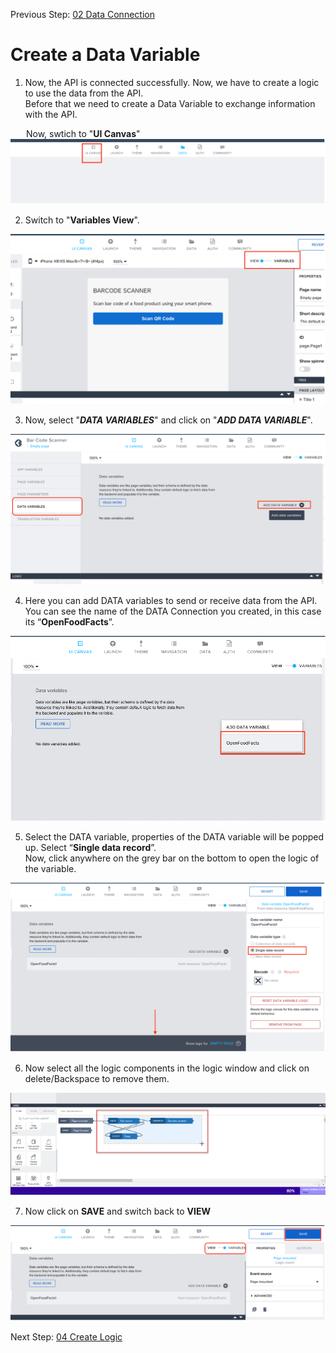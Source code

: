 Previous Step: <a href="https://github.com/KanishkaRaghuraman/Bar-Code-Scanner-App/blob/main/02%20Data%20Conenction/Readme.md"> 02 Data Connection </a>

# Create a Data Variable

1. Now, the API is connected successfully. Now, we have to create a logic to use the data from the API.<br>
  Before that we need to create a Data Variable to exchange information with the API.<br>

  &emsp; &ensp;Now, swtich to "<b>UI Canvas</b>"
  <img src="https://github.com/KanishkaRaghuraman/Bar-Code-Scanner-App/blob/main/03%20Create%20a%20Data%20Variable/images/01%20UI%20Canvas.png" alt="UI Canvas">

 2. Switch to "<b>Variables View</b>".
  <img src="https://github.com/KanishkaRaghuraman/Bar-Code-Scanner-App/blob/main/03%20Create%20a%20Data%20Variable/images/02%20Variable%20View.png" alt="Variables View">
  
  3. Now, select "<b><i>DATA VARIABLES</b></i>" and click on "<b><i>ADD DATA VARIABLE</b></i>".
  <img src="https://github.com/KanishkaRaghuraman/Bar-Code-Scanner-App/blob/main/03%20Create%20a%20Data%20Variable/images/03%20Add%20Data%20Variable.png" alt="Add Data Variable">
  
  4. Here you can add DATA variables to send or receive data from the API. You can see the name of the DATA Connection you created, in this case its “<b>OpenFoodFacts</b>”.
  <img src="https://github.com/KanishkaRaghuraman/Bar-Code-Scanner-App/blob/main/03%20Create%20a%20Data%20Variable/images/04%20New%20Data%20Variable.png" alt="OpenFoodFacts">

5. Select the DATA variable, properties of the DATA variable will be popped up.
Select “<b>Single data record</b>”.<br>
Now, click anywhere on the grey bar on the bottom to open the logic of the variable.
<img src="https://github.com/KanishkaRaghuraman/Bar-Code-Scanner-App/blob/main/03%20Create%20a%20Data%20Variable/images/05%20Logic%20.png" alt="Logic">
 

6. Now select all the logic components in the logic window and click on delete/Backspace to remove them.
<img src="https://github.com/KanishkaRaghuraman/Bar-Code-Scanner-App/blob/main/03%20Create%20a%20Data%20Variable/images/06%20Clear%20logic.png" alt="clear logic">

7. Now click on <b>SAVE</b> and switch back to <b>VIEW</b>
<img src="https://github.com/KanishkaRaghuraman/Bar-Code-Scanner-App/blob/main/03%20Create%20a%20Data%20Variable/images/07%20SAve.png" alt="SAve">



Next Step: <a href="https://github.com/KanishkaRaghuraman/Bar-Code-Scanner-App/blob/main/04%20Create%20Logic/Readme.md" >04 Create Logic</a>

 
